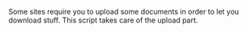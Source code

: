 Some sites require you to upload some documents in order to let you download stuff.
This script takes care of the upload part.
